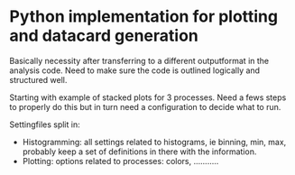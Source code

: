 # Python implementation for plotting and datacard generation
Basically necessity after transferring to a different outputformat in the analysis code. Need to make sure
the code is outlined logically and structured well.

Starting with example of stacked plots for 3 processes. Need a fews steps to properly do this but in turn need a configuration to decide what to run.

Settingfiles split in:
- Histogramming: all settings related to histograms, ie binning, min, max, probably keep a set of definitions in there with the information.
- Plotting: options related to processes: colors, ...........